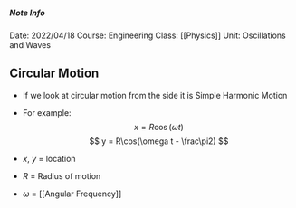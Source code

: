 ##### Note Info
Date: 2022/04/18
Course: Engineering
Class: [[Physics]]
Unit: Oscillations and Waves
## Circular Motion
- If we look at circular motion from the side it is Simple Harmonic Motion

- For example:
$$ x = R\cos(\omega t) $$
$$ y = R\cos(\omega t - \frac\pi2) $$
- $x$, $y$ = location
- $R$ = Radius of motion
- $\omega$ = [[Angular Frequency]]

